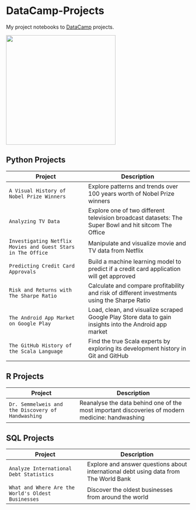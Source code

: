 # DataCamp-Projects
My project notebooks to [DataCamp](https://learn.datacamp.com/) projects.

<img src="https://res.cloudinary.com/dyd911kmh/image/upload/f_auto,q_auto:best/v1603223608/DC_New_mugdv8.png" width="300">

## Python Projects
| Project       | Description |
|-----------|------|
| `A Visual History of Nobel Prize Winners`    | Explore patterns and trends over 100 years worth of Nobel Prize winners   |
| `Analyzing TV Data`   | Explore one of two different television broadcast datasets: The Super Bowl and hit sitcom The Office   |
| `Investigating Netflix Movies and Guest Stars in The Office` | Manipulate and visualize movie and TV data from Netflix   |
| `Predicting Credit Card Approvals` | Build a machine learning model to predict if a credit card application will get approved   |
| `Risk and Returns with The Sharpe Ratio` | Calculate and compare profitability and risk of different investments using the Sharpe Ratio   |
| `The Android App Market on Google Play` | Load, clean, and visualize scraped Google Play Store data to gain insights into the Android app market   |
| `The GitHub History of the Scala Language` | Find the true Scala experts by exploring its development history in Git and GitHub   |  

## R Projects
| Project       | Description |
|-----------|------|
| `Dr. Semmelweis and the Discovery of Handwashing`    | Reanalyse the data behind one of the most important discoveries of modern medicine: handwashing   |

## SQL Projects
| Project       | Description |
|-----------|------|
| `Analyze International Debt Statistics`    | Explore and answer questions about international debt using data from The World Bank   |
| `What and Where Are the World's Oldest Businesses`    | Discover the oldest businesses from around the world   |
